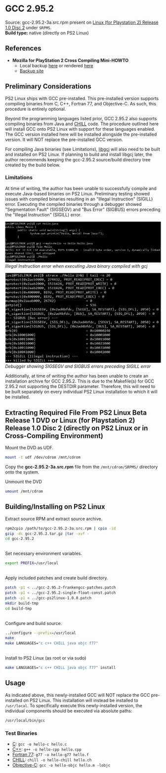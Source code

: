 # GCC 2.95.2

Source: gcc-2.95.2-3a.src.rpm present on [Linux (for Playstation 2) Release 1.0 Disc 2](https://archive.org/download/sony_playstation2_l/Linux%20%28for%20PlayStation%202%29%20Release%201.0%20%28USA%29%20%28Disc%202%29%20%28Software%20Packages%29.zip) under ```SRPMS```.  
**Build type:** native (directly on PS2 Linux)

## References

* **Mozilla for PlayStation 2 Cross Compiling Mini-HOWTO**
  * Local backup [here](moz_cross_1.0.1.html) or rendered [here](https://html-preview.github.io/?url=https://github.com/Bort-Millipede/PS2Linux_BrainDump/blob/main/Software%20Installation/Toolchain/moz_cross_1.0.1.html)
  * [Backup site](http://ps2linux.no-ip.info/playstation2-linux.com/download/mozilla-ps2/moz_cross_1.0.1.html)

## Preliminary Considerations

PS2 Linux ships with GCC pre-installed. This pre-installed version supports compiling binaries from C, C++, Fortran 77, and Objective-C. As such, this procedure is entirely optional.

Beyond the programming languages listed prior, GCC 2.95.2 also supports compiling binaries from Java and [CHILL](https://en.wikipedia.org/wiki/CHILL) code. The procedure outlined here will install GCC onto PS2 Linux with support for these languages enabled. The GCC version installed here will be installed alongside the pre-installed version. It will NOT replace the pre-installed GCC version.

For compiling Java binaries (see Limitations), [libgcj](../libgcj) will also need to be built and installed on PS2 Linux. If planning to build and install libgcj later, the author recommends keeping the gcc-2.95.2 source/build directory tree created by the build below.

### Limitations

At time of writing, the author has been unable to successfully compile and execute Java-based binaries on PS2 Linux. Preliminary testing showed issues with compiled binaries resulting in an "Illegal Instruction" (SIGILL) error. Executing the compiled binaries through a debugger showed "Segmentation Fault" (SIGSEGV) and "Bus Error" (SIGBUS) errors preceding the "Illegal Instruction" (SIGILL) error.

![](../libgcj/gcj_illegal_instruction_error.png?raw=true)  
*Illegal Instruction error when executing Java binary compiled with gcj*

![](../libgcj/gcj_strace_SIGSEGV_SIGBUS_SIGILL.png?raw=true)  
*Debugger showing SIGSEGV and SIGBUS errors preceding SIGILL error*

Additionally, at time of writing the author has been unable to create an installation archive for GCC 2.95.2. This is due to the Makefile(s) for GCC 2.95.2 not supporting the DESTDIR parameter. Therefore, this will need to be built separately on every individual PS2 Linux installation to which it will be installed.

## Extracting Required File From PS2 Linux Beta Release 1 DVD or Linux (for Playstation 2) Release 1.0 Disc 2 (directly on PS2 Linux or in Cross-Compiling Environment)

Mount the DVD as UDF.
```bash
mount -t udf /dev/cdrom /mnt/cdrom
```

Copy the **gcc-2.95.2-3a.src.rpm** file from the ```/mnt/cdrom/SRPMS/``` directory onto the system.

Unmount the DVD
```bash
umount /mnt/cdrom
```

## Building/Installing on PS2 Linux

Extract source RPM and extract source archive.
```bash
rpm2cpio /path/to/gcc-2.95.2-3a.src.rpm | cpio -id
gzip -dc gcc-2.95.2.tar.gz |tar -xvf -
cd gcc-2.95.2
```

&nbsp;  
Set necessary environment variables.
```bash
export PREFIX=/usr/local
```

&nbsp;  
Apply included patches and create build directory.
```bash
patch -p1 < ../gcc-2.95.2-frankengcc-patches.patch
patch -p1 < ../gcc-2.95.2-single-float-const.patch
patch -p1 < ../gcc-ps2linux-1.0.0.patch
mkdir build-tmp
cd build-tmp
```

&nbsp;  
Configure and build source.
```bash
../configure --prefix=/usr/local
make
make LANGUAGES="c c++ CHILL java objc f77"
```

&nbsp;  
Install to PS2 Linux (as root or via sudo)
```bash
make LANGUAGES="c c++ CHILL java objc f77" install
```

## Usage

As indicated above, this newly-installed GCC will NOT replace the GCC pre-installed on PS2 Linux. This installation will instead be installed to ```/usr/local```. To specifically execute this newly-installed version, the individual components should be executed via absolute paths:
```bash
/usr/local/bin/gcc
```

### Test Binaries

* [C](../../Toolchain/Testbin/hello.c): ```gcc -o hello-c hello.c```
* [C++](../../Toolchain/Testbin/hello.cpp): ```g++ -o hello-cpp hello.cpp```
* [Fortran 77](../../Toolchain/Testbin/hello.f): ```g77 -o hello-g77 hello.f```
* [CHILL](../../Toolchain/Testbin/hello.ch): ```chill -o hello-chill hello.ch```
* [Objective-C](../../Toolchain/Testbin/hello.m): ```gcc -o hello-objc hello.m -lobjc```

